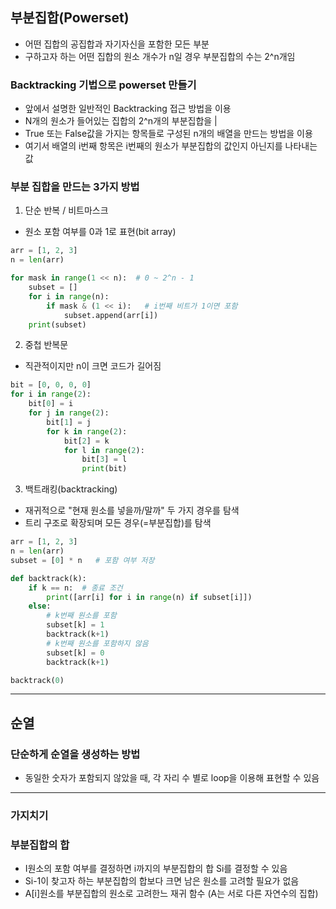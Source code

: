 ## 부분집합(Powerset)
- 어떤 집합의 공집합과 자기자신을 포함한 모든 부분
- 구하고자 하는 어떤 집합의 원소 개수가 n일 경우 부분집합의 수는 2^n개임

### Backtracking 기법으로 powerset 만들기
- 앞에서 설명한 일반적인 Backtracking 접근 방법을 이용
- N개의 원소가 들어있는 집합의 2^n개의 부분집합을 |
- True 또는 False값을 가지는 항목들로 구성된 n개의 배열을 만드는 방법을 이용
- 여기서 배열의 i번째 항목은 i번째의 원소가 부분집합의 값인지 아닌지를 나타내는 값

### 부분 집합을 만드는 3가지 방법
1. 단순 반복 / 비트마스크
- 원소 포함 여부를 0과 1로 표현(bit array)

```python
arr = [1, 2, 3]
n = len(arr)

for mask in range(1 << n):  # 0 ~ 2^n - 1
    subset = []
    for i in range(n):
        if mask & (1 << i):   # i번째 비트가 1이면 포함
            subset.append(arr[i])
    print(subset)
```

2. 중첩 반복문 
- 직관적이지만 n이 크면 코드가 길어짐

```python 
bit = [0, 0, 0, 0]
for i in range(2):
    bit[0] = i
    for j in range(2):
        bit[1] = j
        for k in range(2):
            bit[2] = k
            for l in range(2):
                bit[3] = l
                print(bit)

```

3. 백트래킹(backtracking)
- 재귀적으로 "현재 원소를 넣을까/말까" 두 가지 경우를 탐색
- 트리 구조로 확장되며 모든 경우(=부분집합)를 탐색

```python
arr = [1, 2, 3]
n = len(arr)
subset = [0] * n   # 포함 여부 저장

def backtrack(k):
    if k == n:  # 종료 조건
        print([arr[i] for i in range(n) if subset[i]])
    else:
        # k번째 원소를 포함
        subset[k] = 1
        backtrack(k+1)
        # k번째 원소를 포함하지 않음
        subset[k] = 0
        backtrack(k+1)

backtrack(0)
```

---

## 순열
### 단순하게 순열을 생성하는 방법
- 동일한 숫자가 포함되지 않았을 때, 각 자리 수 별로 loop을 이용해 표현할 수 있음

---

### 가지치기
### 부분집합의 합
- I원소의 포함 여부를 결정하면 i까지의 부분집합의 합 Si를 결정할 수 있음
- Si-1이 찾고자 하는 부분집합의 합보다 크면 남은 원소를 고려할 필요가 없음
- A[i]원소를 부분집합의 원소로 고려한느 재귀 함수 (A는 서로 다른 자연수의 집합)


